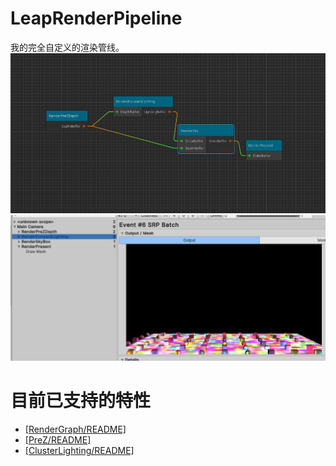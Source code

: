 # LeapRenderPipeline

我的完全自定义的渲染管线。
![Alt text](image-1.png)
![Alt text](image.png)
# 目前已支持的特性
- [[RenderGraph/README]](/_Optimization/LeapRenderPipeline/RenderGraph/)
- [[PreZ/README]](/_Optimization/PreZ)
- [[ClusterLighting/README]](/_Optimization/ClusterLighting/)